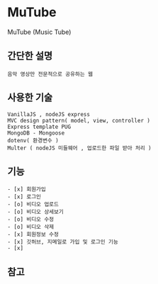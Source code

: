 # MuTube

MuTube (Music Tube)

## 간단한 설명

    음악 영상만 전문적으로 공유하는 웹

## 사용한 기술

    VanillaJS , nodeJS express
    MVC design pattern( model, view, controller )
    Express template PUG
    MongoDB - Mongoose
    dotenv( 환경변수 )
    Multer ( nodeJS 미들웨어 , 업로드한 파일 받아 처리 )

## 기능

    - [x] 회원가입
    - [x] 로그인
    - [o] 비디오 업로드
    - [o] 비디오 상세보기
    - [o] 비디오 수정
    - [o] 비디오 삭제
    - [x] 회원정보 수정
    - [x] 깃허브, 지메일로 가입 및 로그인 기능
    - [x] 

## 참고
